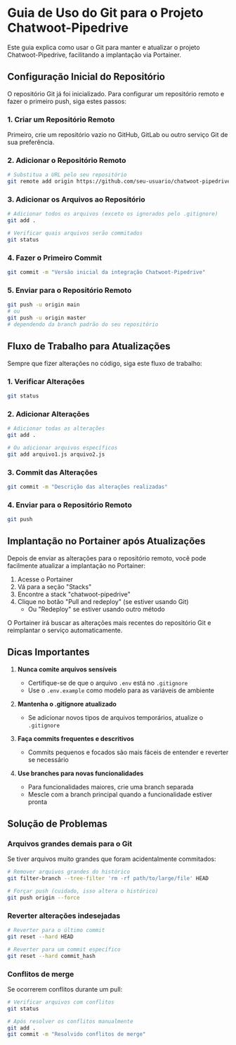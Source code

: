# Guia de Uso do Git para o Projeto Chatwoot-Pipedrive

Este guia explica como usar o Git para manter e atualizar o projeto Chatwoot-Pipedrive, facilitando a implantação via Portainer.

## Configuração Inicial do Repositório

O repositório Git já foi inicializado. Para configurar um repositório remoto e fazer o primeiro push, siga estes passos:

### 1. Criar um Repositório Remoto

Primeiro, crie um repositório vazio no GitHub, GitLab ou outro serviço Git de sua preferência.

### 2. Adicionar o Repositório Remoto

```bash
# Substitua a URL pelo seu repositório
git remote add origin https://github.com/seu-usuario/chatwoot-pipedrive.git
```

### 3. Adicionar os Arquivos ao Repositório

```bash
# Adicionar todos os arquivos (exceto os ignorados pelo .gitignore)
git add .

# Verificar quais arquivos serão commitados
git status
```

### 4. Fazer o Primeiro Commit

```bash
git commit -m "Versão inicial da integração Chatwoot-Pipedrive"
```

### 5. Enviar para o Repositório Remoto

```bash
git push -u origin main
# ou
git push -u origin master
# dependendo da branch padrão do seu repositório
```

## Fluxo de Trabalho para Atualizações

Sempre que fizer alterações no código, siga este fluxo de trabalho:

### 1. Verificar Alterações

```bash
git status
```

### 2. Adicionar Alterações

```bash
# Adicionar todas as alterações
git add .

# Ou adicionar arquivos específicos
git add arquivo1.js arquivo2.js
```

### 3. Commit das Alterações

```bash
git commit -m "Descrição das alterações realizadas"
```

### 4. Enviar para o Repositório Remoto

```bash
git push
```

## Implantação no Portainer após Atualizações

Depois de enviar as alterações para o repositório remoto, você pode facilmente atualizar a implantação no Portainer:

1. Acesse o Portainer
2. Vá para a seção "Stacks"
3. Encontre a stack "chatwoot-pipedrive"
4. Clique no botão "Pull and redeploy" (se estiver usando Git)
   - Ou "Redeploy" se estiver usando outro método

O Portainer irá buscar as alterações mais recentes do repositório Git e reimplantar o serviço automaticamente.

## Dicas Importantes

1. **Nunca comite arquivos sensíveis**
   - Certifique-se de que o arquivo `.env` está no `.gitignore`
   - Use o `.env.example` como modelo para as variáveis de ambiente

2. **Mantenha o .gitignore atualizado**
   - Se adicionar novos tipos de arquivos temporários, atualize o `.gitignore`

3. **Faça commits frequentes e descritivos**
   - Commits pequenos e focados são mais fáceis de entender e reverter se necessário

4. **Use branches para novas funcionalidades**
   - Para funcionalidades maiores, crie uma branch separada
   - Mescle com a branch principal quando a funcionalidade estiver pronta

## Solução de Problemas

### Arquivos grandes demais para o Git

Se tiver arquivos muito grandes que foram acidentalmente commitados:

```bash
# Remover arquivos grandes do histórico
git filter-branch --tree-filter 'rm -rf path/to/large/file' HEAD

# Forçar push (cuidado, isso altera o histórico)
git push origin --force
```

### Reverter alterações indesejadas

```bash
# Reverter para o último commit
git reset --hard HEAD

# Reverter para um commit específico
git reset --hard commit_hash
```

### Conflitos de merge

Se ocorrerem conflitos durante um pull:

```bash
# Verificar arquivos com conflitos
git status

# Após resolver os conflitos manualmente
git add .
git commit -m "Resolvido conflitos de merge"
```
